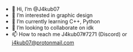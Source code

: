 - 👋 Hi, I’m @J4kub07
- 👀 I’m interested in graphic design
- 🌱 I’m currently learning C++, Python
- 💞️ I’m looking to collaborate on idk
- 📫 How to reach me J4kub07#7271 (Discord) or j4kub07@protonmail.com
